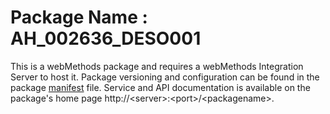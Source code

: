 # Package Name : AH_002636_DESO001
This is a webMethods package and requires a webMethods Integration Server to host it. Package versioning and configuration can be found in the package [manifest](./AH_002636_DESO001/manifest.v3) file. Service and API documentation is available on the package's home page http://&lt;server&gt;:&lt;port&gt;/&lt;packagename>.